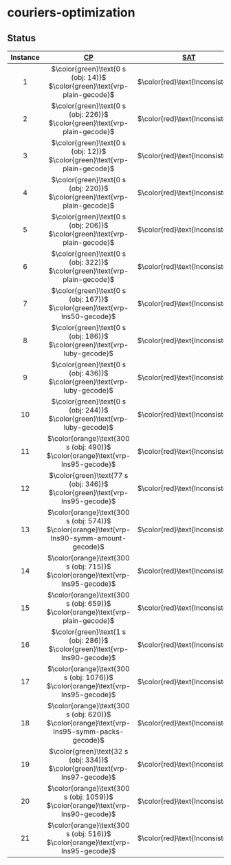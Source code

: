 # couriers-optimization


## Status
<!-- Do NOT remove the comments below -->
<!-- begin-status -->
| Instance | [CP](./method-statuses/cp-status.md) | [SAT](./method-statuses/sat-status.md) | [SMT](./method-statuses/smt-status.md) | [MILP](./method-statuses/milp-status.md) |
|:-:| :---:|:---:|:---:|:---:|
| $1$ | $\color{green}\text{0 s (obj: 14)}$</br>$\color{green}\text{vrp-plain-gecode}$ | $\color{red}\text{Inconsistent}$ | $\color{green}\text{0 s (obj: 14)}$</br>$\color{green}\text{twosolver}$ | $\color{green}\text{0 s (obj: 14)}$</br>$\color{green}\text{initial-model-scip}$ | 
| $2$ | $\color{green}\text{0 s (obj: 226)}$</br>$\color{green}\text{vrp-plain-gecode}$ | $\color{red}\text{Inconsistent}$ | $\color{green}\text{0 s (obj: 226)}$</br>$\color{green}\text{twosolver-impl}$ | $\color{green}\text{0 s (obj: 226)}$</br>$\color{green}\text{initial-model-highs}$ | 
| $3$ | $\color{green}\text{0 s (obj: 12)}$</br>$\color{green}\text{vrp-plain-gecode}$ | $\color{red}\text{Inconsistent}$ | $\color{green}\text{0 s (obj: 12)}$</br>$\color{green}\text{twosolver}$ | $\color{green}\text{0 s (obj: 12)}$</br>$\color{green}\text{initial-model-scip}$ | 
| $4$ | $\color{green}\text{0 s (obj: 220)}$</br>$\color{green}\text{vrp-plain-gecode}$ | $\color{red}\text{Inconsistent}$ | $\color{green}\text{0 s (obj: 220)}$</br>$\color{green}\text{local-search}$ | $\color{green}\text{0 s (obj: 220)}$</br>$\color{green}\text{initial-model-highs}$ | 
| $5$ | $\color{green}\text{0 s (obj: 206)}$</br>$\color{green}\text{vrp-plain-gecode}$ | $\color{red}\text{Inconsistent}$ | $\color{green}\text{0 s (obj: 206)}$</br>$\color{green}\text{twosolver}$ | $\color{green}\text{0 s (obj: 206)}$</br>$\color{green}\text{initial-model-scip}$ | 
| $6$ | $\color{green}\text{0 s (obj: 322)}$</br>$\color{green}\text{vrp-plain-gecode}$ | $\color{red}\text{Inconsistent}$ | $\color{green}\text{0 s (obj: 322)}$</br>$\color{green}\text{twosolver-impl}$ | $\color{green}\text{0 s (obj: 322)}$</br>$\color{green}\text{initial-model-scip}$ | 
| $7$ | $\color{green}\text{0 s (obj: 167)}$</br>$\color{green}\text{vrp-lns50-gecode}$ | $\color{red}\text{Inconsistent}$ | $\color{green}\text{6 s (obj: 167)}$</br>$\color{green}\text{local-search}$ | $\color{green}\text{2 s (obj: 167)}$</br>$\color{green}\text{initial-model-highs}$ | 
| $8$ | $\color{green}\text{0 s (obj: 186)}$</br>$\color{green}\text{vrp-luby-gecode}$ | $\color{red}\text{Inconsistent}$ | $\color{green}\text{0 s (obj: 186)}$</br>$\color{green}\text{twosolver-impl}$ | $\color{green}\text{0 s (obj: 186)}$</br>$\color{green}\text{initial-model-highs}$ | 
| $9$ | $\color{green}\text{0 s (obj: 436)}$</br>$\color{green}\text{vrp-luby-gecode}$ | $\color{red}\text{Inconsistent}$ | $\color{green}\text{0 s (obj: 436)}$</br>$\color{green}\text{twosolver-impl}$ | $\color{green}\text{0 s (obj: 436)}$</br>$\color{green}\text{initial-model-highs}$ | 
| $10$ | $\color{green}\text{0 s (obj: 244)}$</br>$\color{green}\text{vrp-luby-gecode}$ | $\color{red}\text{Inconsistent}$ | $\color{green}\text{0 s (obj: 244)}$</br>$\color{green}\text{local-search}$ | $\color{green}\text{1 s (obj: 244)}$</br>$\color{green}\text{initial-model-highs}$ | 
| $11$ | $\color{orange}\text{300 s (obj: 490)}$</br>$\color{orange}\text{vrp-lns95-gecode}$ | $\color{red}\text{Inconsistent}$ | $\color{orange}\text{300 s (obj: 547)}$</br>$\color{orange}\text{local-search}$ | $\color{lightgray}\text{Timeout}$ | 
| $12$ | $\color{green}\text{77 s (obj: 346)}$</br>$\color{green}\text{vrp-lns95-gecode}$ | $\color{red}\text{Inconsistent}$ | $\color{orange}\text{300 s (obj: 435)}$</br>$\color{orange}\text{local-search}$ | $\color{lightgray}\text{Timeout}$ | 
| $13$ | $\color{orange}\text{300 s (obj: 574)}$</br>$\color{orange}\text{vrp-lns90-symm-amount-gecode}$ | $\color{red}\text{Inconsistent}$ | $\color{orange}\text{300 s (obj: 632)}$</br>$\color{orange}\text{local-search}$ | $\color{orange}\text{300 s (obj: 526)}$</br>$\color{orange}\text{symmetry-model-scip}$ | 
| $14$ | $\color{orange}\text{300 s (obj: 715)}$</br>$\color{orange}\text{vrp-lns95-gecode}$ | $\color{red}\text{Inconsistent}$ | $\color{orange}\text{300 s (obj: 1177)}$</br>$\color{orange}\text{local-search}$ | $\color{lightgray}\text{Timeout}$ | 
| $15$ | $\color{orange}\text{300 s (obj: 659)}$</br>$\color{orange}\text{vrp-plain-gecode}$ | $\color{red}\text{Inconsistent}$ | $\color{orange}\text{300 s (obj: 1140)}$</br>$\color{orange}\text{local-search}$ | $\color{lightgray}\text{Timeout}$ | 
| $16$ | $\color{green}\text{1 s (obj: 286)}$</br>$\color{green}\text{vrp-lns90-gecode}$ | $\color{red}\text{Inconsistent}$ | $\color{orange}\text{300 s (obj: 303)}$</br>$\color{orange}\text{local-search}$ | $\color{green}\text{127 s (obj: 286)}$</br>$\color{green}\text{initial-model-highs}$ | 
| $17$ | $\color{orange}\text{300 s (obj: 1076)}$</br>$\color{orange}\text{vrp-lns95-gecode}$ | $\color{red}\text{Inconsistent}$ | $\color{orange}\text{300 s (obj: 1525)}$</br>$\color{orange}\text{local-search}$ | $\color{lightgray}\text{Timeout}$ | 
| $18$ | $\color{orange}\text{300 s (obj: 620)}$</br>$\color{orange}\text{vrp-lns95-symm-packs-gecode}$ | $\color{red}\text{Inconsistent}$ | $\color{orange}\text{300 s (obj: 917)}$</br>$\color{orange}\text{local-search}$ | $\color{lightgray}\text{Timeout}$ | 
| $19$ | $\color{green}\text{32 s (obj: 334)}$</br>$\color{green}\text{vrp-lns97-gecode}$ | $\color{red}\text{Inconsistent}$ | $\color{orange}\text{300 s (obj: 398)}$</br>$\color{orange}\text{local-search}$ | $\color{lightgray}\text{Timeout}$ | 
| $20$ | $\color{orange}\text{300 s (obj: 1059)}$</br>$\color{orange}\text{vrp-lns90-gecode}$ | $\color{red}\text{Inconsistent}$ | $\color{orange}\text{300 s (obj: 1378)}$</br>$\color{orange}\text{local-search}$ | $\color{lightgray}\text{Timeout}$ | 
| $21$ | $\color{orange}\text{300 s (obj: 516)}$</br>$\color{orange}\text{vrp-lns95-gecode}$ | $\color{red}\text{Inconsistent}$ | $\color{orange}\text{300 s (obj: 648)}$</br>$\color{orange}\text{local-search}$ | $\color{lightgray}\text{Timeout}$ | 

<!-- end-status -->